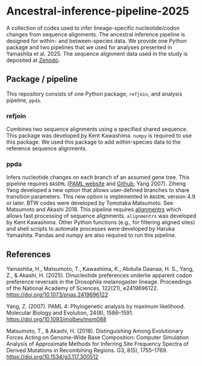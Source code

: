 # Ancestral-inference-pipeline-2025

A collection of codes used to infer lineage-specific nucleotide/codon changes from sequence alignments. The ancestral inference pipeline is designed for within- and between-species data. We provide one Python package and two pipelines that we used for analyses presented in Yamashita et al. 2025. The sequence alignment data used in the study is deposited at [Zenodo][1]. 

## Package / pipeline

This repository consists of one Python package, `refjoin`, and analysis pipeline, `ppda`. 

### refjoin

Combines two sequence alignments using a specified shared sequence. This package was developed by Kent Kawashima. `numpy` is required to use this package. We used this package to add within-species data to the reference sequence alignments. 

### ppda

Infers nucleotide changes on each branch of an assumed gene tree. This pipeline requires `BASEML` ([PAML website][2] and [Github][3]; Yang 2007). Ziheng Yang developed a new option that allows user-defined branches to share transition parameters. This new option is implemented in `BASEML` version 4.9 or later. BTW codes were developed by Tomotaka Matsumoto. See Matsumoto and Akashi 2018. This pipeline requires [alignmentrs][4] which allows fast processing of sequence alignments. `alignmentrs` was developed by Kent Kawashima. Other Python functions (e.g., for filtering aligned sites) and shell scripts to automate processes were developed by Haruka Yamashita. Pandas and numpy are also required to run this pipeline.

## References

Yamashita, H., Matsumoto, T., Kawashima, K., Abdulla Daanaa, H. S., Yang, Z., & Akashi, H. (2025). Dinucleotide preferences underlie apparent codon preference reversals in the Drosophila melanogaster lineage. Proceedings of the National Academy of Sciences, 122(21), e2419696122. https://doi.org/10.1073/pnas.2419696122

Yang, Z. (2007). PAML 4: Phylogenetic analysis by maximum likelihood. Molecular Biology and Evolution, 24(8), 1586–1591. https://doi.org/10.1093/molbev/msm088

Matsumoto, T., & Akashi, H. (2018). Distinguishing Among Evolutionary Forces Acting on Genome-Wide Base Composition: Computer Simulation Analysis of Approximate Methods for Inferring Site Frequency Spectra of Derived Mutations in Recombining Regions. G3, 8(5), 1755–1769. https://doi.org/10.1534/g3.117.300512

<!-- Links: below are not visible -->
[1]: https://doi.org/10.5281/zenodo.15274324
[2]: http://abacus.gene.ucl.ac.uk/software/paml.html
[3]: https://github.com/abacus-gene/paml
[4]: https://github.com/kentwait/alignmentrs

